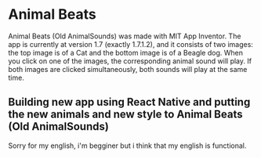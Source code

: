 # Animal Beats
Animal Beats (Old AnimalSounds) was made with MIT App Inventor. The app is currently at version 1.7 (exactly 1.7.1.2), and it consists of two images: the top image is of a Cat and the bottom image is of a Beagle dog. When you click on one of the images, the corresponding animal sound will play. If both images are clicked simultaneously, both sounds will play at the same time.​

## Building new app using React Native and putting the new animals and new style to Animal Beats (Old AnimalSounds)

Sorry for my english, i'm begginer but i think that my english is functional.
